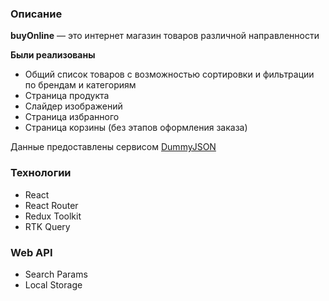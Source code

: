 ### Описание
**buyOnline** — это интернет магазин товаров различной направленности

**Были реализованы**
- Общий список товаров с возможностью сортировки и фильтрации по брендам и категориям
- Страница продукта
- Слайдер изображений
- Страница избранного 
- Страница корзины (без этапов оформления заказа)

Данные предоставлены сервисом [DummyJSON](https://dummyjson.com/)

### Технологии
- React
- React Router
- Redux Toolkit
- RTK Query

### Web API
- Search Params
- Local Storage
